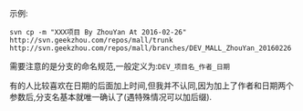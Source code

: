 示例:

```svn cp -m "XXX项目 By ZhouYan At 2016-02-26" http://svn.geekzhou.com/repos/mall/trunk http://svn.geekzhou.com/repos/mall/branches/DEV_MALL_ZhouYan_20160226```

需要注意的是分支的命名规范,一般定义为:```DEV_项目名_作者_日期```

有的人比较喜欢在日期的后面加上时间,但我并不认同,因为加上了作者和日期两个参数后,分支名基本就唯一确认了(遇特殊情况可以加后缀).
